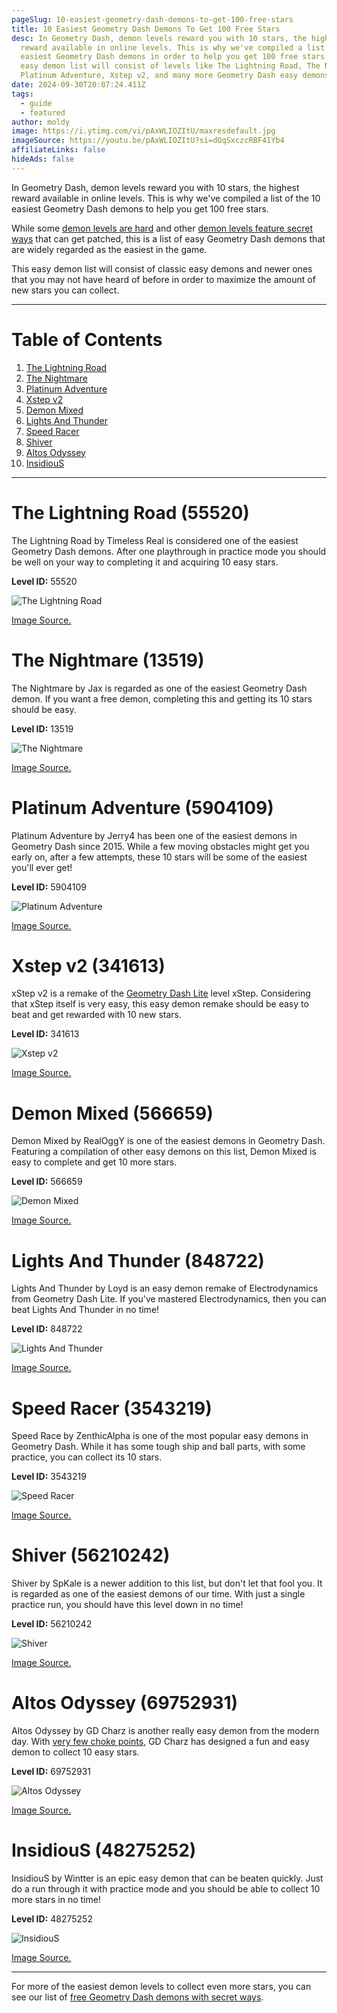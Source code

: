 ```yaml
---
pageSlug: 10-easiest-geometry-dash-demons-to-get-100-free-stars
title: 10 Easiest Geometry Dash Demons To Get 100 Free Stars
desc: In Geometry Dash, demon levels reward you with 10 stars, the highest
  reward available in online levels. This is why we've compiled a list of the 10
  easiest Geometry Dash demons in order to help you get 100 free stars. This
  easy demon list will consist of levels like The Lightning Road, The Nightmare,
  Platinum Adventure, Xstep v2, and many more Geometry Dash easy demons!
date: 2024-09-30T20:07:24.411Z
tags:
  - guide
  - featured
author: moldy
image: https://i.ytimg.com/vi/pAxWLIOZItU/maxresdefault.jpg
imageSource: https://youtu.be/pAxWLIOZItU?si=dOqSxczcRBF41Yb4
affiliateLinks: false
hideAds: false
---
```

In Geometry Dash, demon levels reward you with 10 stars, the highest reward available in online levels. This is why we've compiled a list of the 10 easiest Geometry Dash demons to help you get 100 free stars.

While some [demon levels are hard](/posts/geometry-dash-demon-list-where-to-find-the-hardest-demons/) and other [demon levels feature secret ways](/posts/geometry-dash-5-secret-way-free-demons/) that can get patched, this is a list of easy Geometry Dash demons that are widely regarded as the easiest in the game.

This easy demon list will consist of classic easy demons and newer ones that you may not have heard of before in order to maximize the amount of new stars you can collect.

---

# Table of Contents

1. [The Lightning Road](#the-lightning-road-(55520))
2. [The Nightmare](#the-nightmare-(13519))
3. [Platinum Adventure](#platinum-adventure-(5904109))
4. [Xstep v2](#xstep-v2-(341613))
5. [Demon Mixed](#demon-mixed-(566659))
6. [Lights And Thunder](#lights-and-thunder-(848722))
7. [Speed Racer](#speed-racer-(3543219))
8. [Shiver](#shiver-(56210242))
9. [Altos Odyssey](#altos-odyssey-(69752931))
10. [InsidiouS](#insidious-(48275252))

---

# The Lightning Road (55520)

The Lightning Road by Timeless Real is considered one of the easiest Geometry Dash demons. After one playthrough in practice mode you should be well on your way to completing it and acquiring 10 easy stars.

**Level ID:** 55520

![The Lightning Road](https://i.ytimg.com/vi/smwunc7UiHk/maxresdefault.jpg)

[Image Source.](https://youtu.be/smwunc7UiHk?si=nhVZDmy_UmqNQ0tF)

# The Nightmare (13519)

The Nightmare by Jax is regarded as one of the easiest Geometry Dash demon. If you want a free demon, completing this and getting its 10 stars should be easy.

**Level ID:** 13519

![The Nightmare](https://pm1.aminoapps.com/7170/9fb602da968f8c6f6a23494e4ae06850f0291ce6r1-1920-1080v2_hq.jpg)

[Image Source.](https://aminoapps.com/c/geometry-dash/page/blog/the-nightmare-review-parody/ZD27_EXCBuQLD52K4qplKbm1XkW56ZPQXv)

# Platinum Adventure (5904109)

Platinum Adventure by Jerry4 has been one of the easiest demons in Geometry Dash since 2015. While a few moving obstacles might get you early on, after a few attempts, these 10 stars will be some of the easiest you'll ever get!

**Level ID:** 5904109

![Platinum Adventure](https://i.ytimg.com/vi/DWGGjNnU5CA/maxresdefault.jpg)

[Image Source.](https://youtu.be/DWGGjNnU5CA?si=FR-26_Gj04sCZ9-k)

# Xstep v2 (341613)

xStep v2 is a remake of the [Geometry Dash Lite](/posts/how-to-play-geometry-dash-lite-meltdown-world-subzero-for-free/) level xStep. Considering that xStep itself is very easy, this easy demon remake should be easy to beat and get rewarded with 10 new stars.

**Level ID:** 341613

![Xstep v2](https://i.ytimg.com/vi/FJ_YIYtu_ZI/maxresdefault.jpg)

[Image Source.](https://youtu.be/FJ_YIYtu_ZI?si=qg_xrhJ_kEpeMik8)

# Demon Mixed (566659)

Demon Mixed by RealOggY is one of the easiest demons in Geometry Dash. Featuring a compilation of other easy demons on this list, Demon Mixed is easy to complete and get 10 more stars.

**Level ID:** 566659

![Demon Mixed](https://i.ytimg.com/vi/EcdsFejldXQ/maxresdefault.jpg)

[Image Source.](https://youtu.be/EcdsFejldXQ?si=Lwn28i1hACLAVOsP)

# Lights And Thunder (848722)

Lights And Thunder by Loyd is an easy demon remake of Electrodynamics from Geometry Dash Lite. If you've mastered Electrodynamics, then you can beat Lights And Thunder in no time!

**Level ID:** 848722

![Lights And Thunder](https://i.imgur.com/6kN6zou.jpeg)

[Image Source.](https://imgur.com/a/lights-thunder-geometry-dash-level-3sc5HYN)

# Speed Racer (3543219)

Speed Race by ZenthicAlpha is one of the most popular easy demons in Geometry Dash. While it has some tough ship and ball parts, with some practice, you can collect its 10 stars.

**Level ID:** 3543219

![Speed Racer](https://external-preview.redd.it/speed-racer-100-on-mobile-speed-changes-make-me-cry-v0-bHdhY2JmZWVjbTliMb_tP70ng4JFtyg5PCO86srjxm_dd21_vIgNwANJbuvk.png?format=pjpg&auto=webp&s=a85ff28e6c9bf14f2671d207a3692140b025d9cc)

[Image Source.](https://www.reddit.com/r/geometrydash/comments/14ozmn4/speed_racer_100_on_mobile_speed_changes_make_me/)

# Shiver (56210242)

Shiver by SpKale is a newer addition to this list, but don't let that fool you. It is regarded as one of the easiest demons of our time. With just a single practice run, you should have this level down in no time!

**Level ID:** 56210242

![Shiver](https://external-preview.redd.it/shiver-by-spkale-100-and-idk-why-this-was-rated-as-a-demon-v0-aG12NHBqejk2bDdiMVW_F3Vrv9TBR6SVCq46z41Ct1qb3DoXG97y49YMPw9W.png?format=pjpg&auto=webp&s=41bd269362bc73c635a6827f0541d9ee42137838)

[Image Source.](https://www.reddit.com/r/geometrydash/comments/14g694u/shiver_by_spkale_100_and_idk_why_this_was_rated/)

# Altos Odyssey (69752931)

Altos Odyssey by GD Charz is another really easy demon from the modern day. With [very few choke points](/posts/5-free-demons/), GD Charz has designed a fun and easy demon to collect 10 easy stars.

**Level ID:** 69752931

![Altos Odyssey](https://i.imgur.com/5yQISWh.jpeg)

[Image Source.](https://imgur.com/5yQISWh)

# InsidiouS (48275252)

InsidiouS by Wintter is an epic easy demon that can be beaten quickly. Just do a run through it with practice mode and you should be able to collect 10 more stars in no time!

**Level ID:** 48275252

![InsidiouS](https://i.imgur.com/46sE1k8.jpeg)

[Image Source.](https://imgur.com/46sE1k8)

---

For more of the easiest demon levels to collect even more stars, you can see our list of [free Geometry Dash demons with secret ways](/posts/geometry-dash-5-secret-way-free-demons/).